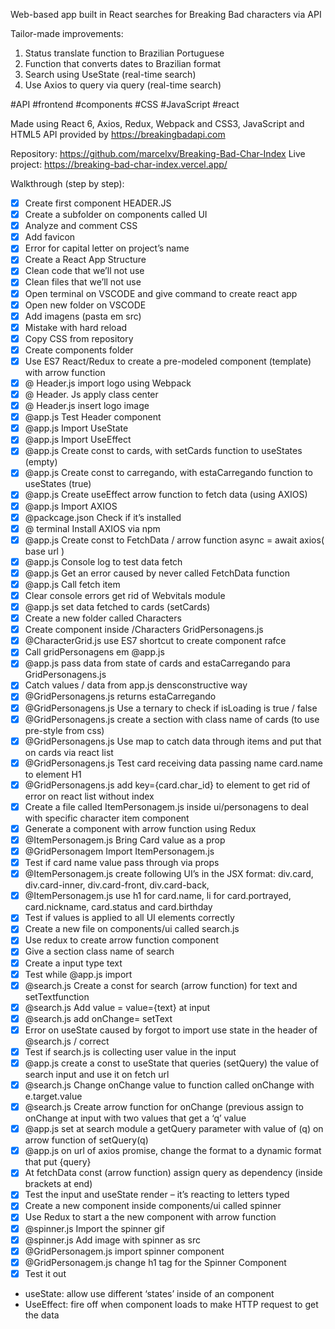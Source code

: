 Web-based app built in React searches for Breaking Bad characters via API

Tailor-made improvements:

1. Status translate function to Brazilian Portuguese
2. Function that converts dates to Brazilian format
3. Search using UseState (real-time search)
4. Use Axios to query via query (real-time search)


#API #frontend #components #CSS #JavaScript #react 

Made using React 6, Axios, Redux, Webpack and CSS3, JavaScript and HTML5
API provided by https://breakingbadapi.com

Repository: https://github.com/marcelxv/Breaking-Bad-Char-Index
Live project: https://breaking-bad-char-index.vercel.app/

Walkthrough (step by step): 
- [x] Create first component HEADER.JS
- [x] Create a subfolder on components called UI
- [x] Analyze and comment CSS
- [x] Add favicon
- [x] Error for capital letter on project’s name
- [x] Create a React App Structure
- [x] Clean code that we’ll not use
- [x] Clean files that we’ll not use
- [x] Open terminal on VSCODE and give command to create react app
- [x] Open new folder on VSCODE
- [x] Add imagens (pasta em src)
- [x] Mistake with hard reload
- [x] Copy CSS from repository
- [x] Create components folder
- [x] Use ES7 React/Redux to create a pre-modeled component (template) with arrow function
- [x] @ Header.js import logo using Webpack
- [x] @ Header. Js apply class center 
- [x] @ Header.js insert logo image 
- [x] @app.js Test Header component 
- [x] @app.js Import UseState
- [x] @app.js Import UseEffect
- [x] @app.js Create const to cards, with setCards function to useStates (empty)
- [x] @app.js Create const to carregando, with estaCarregando function to useStates (true)
- [x] @app.js Create useEffect arrow function to fetch data (using AXIOS)
- [x] @app.js Import AXIOS
- [x] @packcage.json Check if it’s installed 
- [x] @ terminal Install AXIOS via npm
- [x] @app.js Create const to FetchData / arrow function async = await axios( base url )
- [x] @app.js Console log to test data fetch
- [x] @app.js Get an error caused by never called FetchData function
- [x] @app.js Call fetch item
- [x] Clear console errors get rid of Webvitals module
- [x] @app.js set data fetched to cards (setCards)
- [x] Create a new folder called Characters
- [x] Create component inside /Characters GridPersonagens.js
- [x] @CharacterGrid.js use ES7 shortcut to create component rafce
- [x] Call gridPersonagens em @app.js
- [x] @app.js pass data from state of cards and estaCarregando para GridPersonagens.js
- [x] Catch values / data from app.js densconstructive way
- [x] @GridPersonagens.js returns estaCarregando
- [x] @GridPersonagens.js Use a ternary to check if isLoading is true / false
- [x] @GridPersonagens.js create a section with class name of cards (to use pre-style from css)
- [x] @GridPersonagens.js Use map to catch data through items and put that on cards via react list
- [x] @GridPersonagens.js Test card receiving data passing name card.name to element H1
- [x] @GridPersonagens.js add key={card.char_id} to element to get rid of error on react list without index
- [x] Create a file called ItemPersonagem.js inside ui/personagens to deal with specific character item component
- [x] Generate a component with arrow function using Redux
- [x] @ItemPersonagem.js Bring Card value as a prop
- [x] @GridPersonagem Import ItemPersonagem.js 
- [x] Test if card name value pass through via props
- [x] @ItemPersonagem.js create following UI’s in the JSX format: div.card, div.card-inner, div.card-front, div.card-back, 
- [x] @ItemPersonagem.js use h1 for card.name, li for card.portrayed, card.nickname, card.status and card.birthday
- [x] Test if values is applied to all UI elements correctly
- [x] Create a new file on components/ui called search.js
- [x] Use redux to create arrow function component
- [x] Give a section class name of search
- [x] Create a input type text
- [x] Test while @app.js import
- [x] @search.js Create a const for search (arrow function) for text and setTextfunction
- [x] @search.js Add value = value={text} at input
- [x] @search.js add onChange= setText
- [x] Error on useState caused by forgot to import use state in the header of @search.js / correct
- [x] Test if search.js is collecting user value in the input
- [x] @app.js create a const to useState that queries (setQuery) the value of search input and use it on fetch url
- [x] @search.js Change onChange value to function called onChange with e.target.value
- [x] @search.js Create arrow function for onChange (previous assign to onChange at input with two values that get a ‘q’ value
- [x] @app.js set at search module a getQuery parameter with value of (q) on arrow function of setQuery(q)
- [x] @app.js on url of axios promise, change the format to a dynamic format that put {query}
- [x] At fetchData const (arrow function) assign query as dependency (inside brackets at end)
- [x] Test the input and useState render – it’s reacting to letters typed
- [x] Create a new component inside components/ui called spinner
- [x] Use Redux to start a the new component with arrow function
- [x] @spinner.js Import the spinner gif
- [x] @spinner.js Add image with spinner as src 
- [x] @GridPersonagem.js import spinner component
- [x] @GridPersonagem.js change h1 tag for the Spinner Component
- [x] Test it out

* useState: allow use different ‘states’ inside of an component
* UseEffect: fire off when component loads to make HTTP request to get the data
